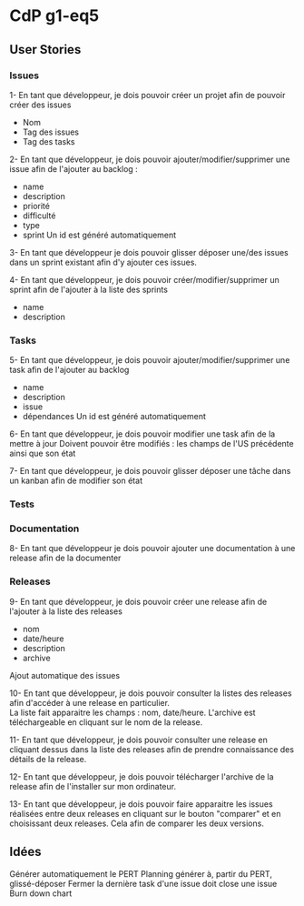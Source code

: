 # CdP g1-eq5

## User Stories

### Issues

1- En tant que développeur, je dois pouvoir créer un projet afin de pouvoir créer des issues
- Nom
- Tag des issues
- Tag des tasks

2- En tant que développeur, je dois pouvoir ajouter/modifier/supprimer une issue afin de l'ajouter au backlog :
- name
- description
- priorité
- difficulté
- type
- sprint
Un id est généré automatiquement

3- En tant que développeur je dois pouvoir glisser déposer une/des issues dans un sprint existant afin d'y ajouter ces issues.

4- En tant que développeur, je dois pouvoir créer/modifier/supprimer un sprint afin de l'ajouter à la liste des sprints
- name
- description

### Tasks
5- En tant que développeur, je dois pouvoir ajouter/modifier/supprimer une task afin de l'ajouter au backlog
- name
- description
- issue
- dépendances
Un id est généré automatiquement

6- En tant que développeur, je dois pouvoir modifier une task afin de la mettre à jour
Doivent pouvoir être modifiés : les champs de l'US précédente ainsi que son état


7- En tant que développeur, je dois pouvoir glisser déposer une tâche dans un kanban afin de modifier son état

### Tests

### Documentation
8- En tant que développeur je dois pouvoir ajouter une documentation à une release afin de la documenter

### Releases
9- En tant que développeur, je dois pouvoir créer une release afin de l'ajouter à la liste des releases
- nom
- date/heure
- description
- archive

Ajout automatique des issues

10- En tant que développeur, je dois pouvoir consulter la listes des releases afin d'accéder à une release en
 particulier.  
 La liste fait apparaitre les champs : nom, date/heure. 
 L'archive est téléchargeable en cliquant sur le nom de la release.
 
11- En tant que développeur, je dois pouvoir consulter une release en cliquant dessus dans la liste des releases afin
 de prendre connaissance des détails de la release.

12- En tant que développeur, je dois pouvoir télécharger l'archive de la release afin de l'installer sur mon
 ordinateur.

13- En tant que développeur, je dois pouvoir faire apparaitre les issues réalisées entre deux releases en
cliquant sur le bouton "comparer" et en choisissant deux releases. Cela afin de comparer les deux
 versions. 
  
## Idées
Générer automatiquement le PERT
Planning générer à, partir du PERT, glissé-déposer
Fermer la dernière task d'une issue doit close une issue
Burn down chart
